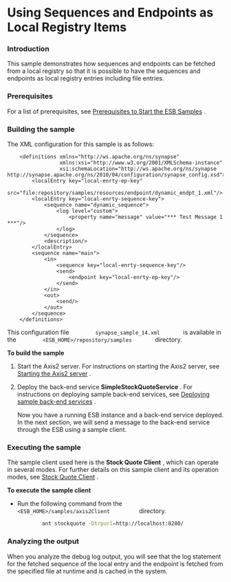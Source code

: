 # Using Sequences and Endpoints as Local Registry Items

### Introduction

This sample demonstrates how sequences and endpoints can be fetched from
a local registry so that it is possible to have the sequences and
endpoints as local registry entries including file entries.

### Prerequisites

For a list of prerequisites, see [Prerequisites to Start the ESB
Samples](https://docs.wso2.com/display/EI650/Setting+Up+the+ESB+Samples#SettingUptheESBSamples-ESBSamplePrerequisites)
.

### Building the sample

The XML configuration for this sample is as follows:

``` 
    <definitions xmlns="http://ws.apache.org/ns/synapse"
                 xmlns:xsi="http://www.w3.org/2001/XMLSchema-instance"
                 xsi:schemaLocation="http://ws.apache.org/ns/synapse http://synapse.apache.org/ns/2010/04/configuration/synapse_config.xsd">
        <localEntry key="local-enrty-ep-key"
                    src="file:repository/samples/resources/endpoint/dynamic_endpt_1.xml"/>
        <localEntry key="local-enrty-sequence-key">
            <sequence name="dynamic_sequence">
                <log level="custom">
                    <property name="message" value="*** Test Message 1 ***"/>
                </log>
            </sequence>
            <description/>
        </localEntry>
        <sequence name="main">
            <in>
                <sequence key="local-enrty-sequence-key"/>
                <send>
                    <endpoint key="local-enrty-ep-key"/>
                </send>
            </in>
            <out>
                <send/>
            </out>
        </sequence>
    </definitions>
```

This configuration file `         synapse_sample_14.xml        ` is
available in the `         <ESB_HOME>/repository/samples        `
directory.

**To build the sample**

1.  Start the Axis2 server. For instructions on starting the Axis2
    server, see [Starting the Axis2
    server](https://docs.wso2.com/display/EI650/Setting+Up+the+ESB+Samples#SettingUptheESBSamples-Axis2server)
    .

2.  Deploy the back-end service **SimpleStockQuoteService** . For
    instructions on deploying sample back-end services, see [Deploying
    sample back-end
    services](https://docs.wso2.com/display/EI650/Setting+Up+the+ESB+Samples#SettingUptheESBSamples-Backend)
    .

    Now you have a running ESB instance and a back-end service deployed.
    In the next section, we will send a message to the back-end service
    through the ESB using a sample client.

### Executing the sample

The sample client used here is the **Stock Quote Client** , which can
operate in several modes. For further details on this sample client and
its operation modes, see [Stock Quote
Client](https://docs.wso2.com/display/EI650/Using+the+Sample+Clients#UsingtheSampleClients-StockQuoteClient)
.

**To execute the sample client**

-   Run the following command from the
    `           <ESB_HOME>/samples/axis2Client          ` directory.

    ``` bash
            ant stockquote -Dtrpurl=http://localhost:8280/
    ```

### Analyzing the output

When you analyze the debug log output, you will see that the log
statement for the fetched sequence of the local entry and the endpoint
is fetched from the specified file at runtime and is cached in the
system.